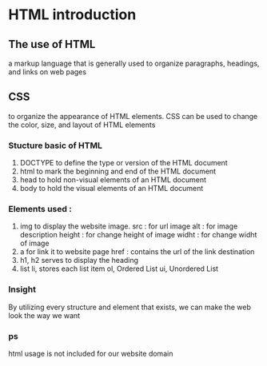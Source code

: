 # HTML introduction

## The use of HTML
a markup language that is generally used to organize paragraphs, headings, and links on web pages

 ## CSS
to organize the appearance of HTML elements. CSS can be used to change the color, size, and layout of HTML elements

### Stucture basic of HTML
1. DOCTYPE
   to define the type or version of the HTML document
3. html
   to mark the beginning and end of the HTML document
5. head
   to hold non-visual elements of an HTML document
7. body
   to hold the visual elements of an HTML document

### Elements used :
1. img
to display the website image. 
src : for url image
alt : for image description
height : for change height of image
widht : for change widht of image
2. a
for link it to website page
href : contains the url of the link destination
3. h1, h2
serves to display the heading
4. list
li, stores each list item
ol, Ordered List
ui, Unordered List

  ### Insight
  By utilizing every structure and element that exists, we can make the web look the way we want

  ### ps
  html usage is not included for our website domain
  
           



